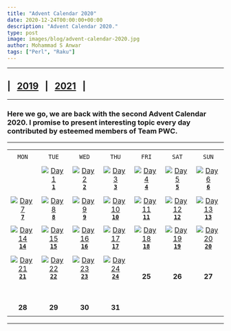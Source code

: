 ```yaml
---
title: "Advent Calendar 2020"
date: 2020-12-24T00:00:00+00:00
description: "Advent Calendar 2020."
type: post
image: images/blog/advent-calendar-2020.jpg
author: Mohammad S Anwar
tags: ["Perl", "Raku"]
---
```

***

## | &nbsp; [**2019**](/blog/advent-calendar-2019) &nbsp; | &nbsp; [**2021**](/blog/advent-calendar-2021) &nbsp; |

***

### Here we go, we are back with the second **Advent Calendar 2020**. I promise to present interesting topic every day contributed by esteemed members of **Team PWC**.

***

| | | | | | | |
| :---: | :---: | :---: | :---: | :---: | :---: | :---: |
| | | | | | | |
| `MON`<br> |  `TUE`<br> | `WED`<br> |  `THU`<br>| `FRI`<br>|  `SAT`<br> |  `SUN`<br> |
| | | | | | | |
| <br><br><br>             | [![Day 1](/images/blog/2020-12-01-thumbnail.jpg)](/blog/advent-calendar-2020-12-01)<br>[**`1`**](/blog/advent-calendar-2020-12-01)             | [![Day 2](/images/blog/2020-12-02-thumbnail.jpg)](/blog/advent-calendar-2020-12-02)<br>[**`2`**](/blog/advent-calendar-2020-12-02)               | [![Day 3](/images/blog/2020-12-03-thumbnail.jpg)](/blog/advent-calendar-2020-12-03)<br>[**`3`**](/blog/advent-calendar-2020-12-03)                   | [![Day 4](/images/blog/2020-12-04-thumbnail.jpg)](/blog/advent-calendar-2020-12-04)<br>[**`4`**](/blog/advent-calendar-2020-12-04)                   | [![Day 5](/images/blog/2020-12-05-thumbnail.jpg)](/blog/advent-calendar-2020-12-05)<br>[**`5`**](/blog/advent-calendar-2020-12-05)                   | [![Day 6](/images/blog/2020-12-06-thumbnail.jpg)](/blog/advent-calendar-2020-12-06)<br>[**`6`**](/blog/advent-calendar-2020-12-06)            |
| | | | | | | |
| [![Day 7](/images/blog/2020-12-07-thumbnail.jpg)](/blog/advent-calendar-2020-12-07)<br>[**`7`**](/blog/advent-calendar-2020-12-07)<br>       | [![Day 8](/images/blog/2020-12-08-thumbnail.jpg)](/blog/advent-calendar-2020-12-08)<br>[**`8`**](/blog/advent-calendar-2020-12-08)             | [![Day 9](/images/blog/2020-12-09-thumbnail.jpg)](/blog/advent-calendar-2020-12-09)<br>[**`9`**](/blog/advent-calendar-2020-12-09)             | [![Day 10](/images/blog/2020-12-10-thumbnail.jpg)](/blog/advent-calendar-2020-12-10)<br>[**`10`**](/blog/advent-calendar-2020-12-10)                   | [![Day 11](/images/blog/2020-12-11-thumbnail.jpg)](/blog/advent-calendar-2020-12-11)<br>[**`11`**](/blog/advent-calendar-2020-12-11)                   | [![Day 12](/images/blog/2020-12-12-thumbnail.jpg)](/blog/advent-calendar-2020-12-12)<br>[**`12`**](/blog/advent-calendar-2020-12-12)                   | [![Day 13](/images/blog/2020-12-13-thumbnail.jpg)](/blog/advent-calendar-2020-12-13)<br>[**`13`**](/blog/advent-calendar-2020-12-13)                   |
| | | | | | | |
| [![Day 14](/images/blog/2020-12-14-thumbnail.jpg)](/blog/advent-calendar-2020-12-14)<br>[**`14`**](/blog/advent-calendar-2020-12-14)<br>       | [![Day 15](/images/blog/2020-12-15-thumbnail.jpg)](/blog/advent-calendar-2020-12-15)<br>[**`15`**](/blog/advent-calendar-2020-12-15)             | [![Day 16](/images/blog/2021-12-16-thumbnail.jpg)](/blog/advent-calendar-2020-12-16)<br>[**`16`**](/blog/advent-calendar-2020-12-16)             | [![Day 17](/images/blog/2021-12-17-thumbnail.jpg)](/blog/advent-calendar-2020-12-17)<br>[**`17`**](/blog/advent-calendar-2020-12-17)                   | [![Day 18](/images/blog/2020-12-18-thumbnail.jpg)](/blog/advent-calendar-2020-12-18)<br>[**`18`**](/blog/advent-calendar-2020-12-18)                   | [![Day 19](/images/blog/2021-12-19-thumbnail.jpg)](/blog/advent-calendar-2020-12-19)<br>[**`19`**](/blog/advent-calendar-2020-12-19)                   | [![Day 20](/images/blog/2021-12-20-thumbnail.jpg)](/blog/advent-calendar-2020-12-20)<br>[**`20`**](/blog/advent-calendar-2020-12-20)                   |
| | | | | | | |
| [![Day 21](/images/blog/2020-12-21-thumbnail.jpg)](/blog/advent-calendar-2020-12-21)<br>[**`21`**](/blog/advent-calendar-2020-12-21)<br>       | [![Day 22](/images/blog/2020-12-22-thumbnail.jpg)](/blog/advent-calendar-2020-12-22)<br>[**`22`**](/blog/advent-calendar-2020-12-22)             | [![Day 23](/images/blog/2020-12-23-thumbnail.jpg)](/blog/advent-calendar-2020-12-23)<br>[**`23`**](/blog/advent-calendar-2020-12-23)             | [![Day 24](/images/blog/2020-12-24-thumbnail.jpg)](/blog/advent-calendar-2020-12-24)<br>[**`24`**](/blog/advent-calendar-2020-12-24)                   | <br><br>**25**<br>                   | <br><br>**26**<br>                  | <br><br>**27**<br>                |
| | | | | | | |
| <br><br>**28**<br>       | <br><br>**29**<br>             | <br><br>**30**<br>             | <br><br>**31**<br>                   |                    |                    |                    |
| | | | | | | |

***
